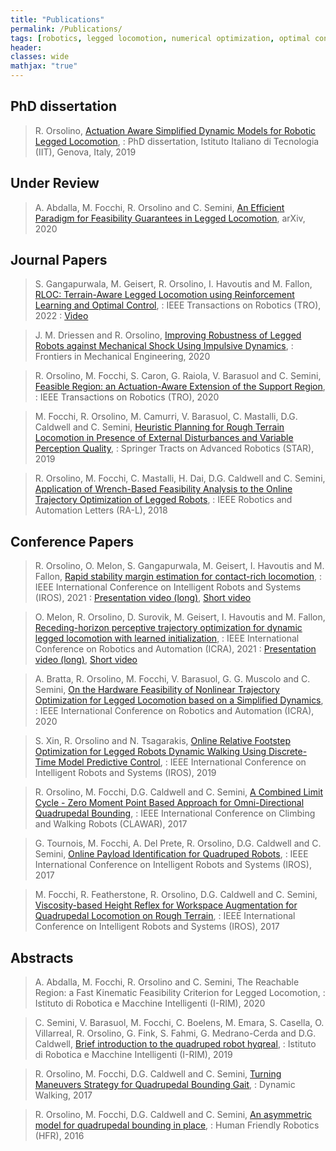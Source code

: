 ```yaml
---
title: "Publications"
permalink: /Publications/
tags: [robotics, legged locomotion, numerical optimization, optimal control]
header:
classes: wide
mathjax: "true"
---
```


## PhD dissertation

>  R. Orsolino, [Actuation Aware Simplified Dynamic Models for Robotic Legged Locomotion](https://github.com/orsoromeo/orsoromeo.github.io/blob/master/assets/pdfs/PhdThesisOrsolino.pdf),
: PhD dissertation, Istituto Italiano di Tecnologia (IIT), Genova, Italy, 2019

## Under Review

>  A. Abdalla, M. Focchi, R. Orsolino and C. Semini, [An Efficient Paradigm for Feasibility Guarantees in Legged Locomotion](https://arxiv.org/pdf/2011.07967.pdf),
arXiv, 2020


## Journal Papers

>  S. Gangapurwala, M. Geisert, R. Orsolino, I. Havoutis and M. Fallon, [RLOC: Terrain-Aware Legged Locomotion using Reinforcement Learning and Optimal Control](https://arxiv.org/abs/2012.03094),
: IEEE Transactions on Robotics (TRO), 2022
: [Video](https://www.youtube.com/watch?v=GTI-0gl6Hg0&ab_channel=OxfordDynamicRobotSystemsGroup)

>  J. M. Driessen and R. Orsolino, [Improving Robustness of Legged Robots against Mechanical Shock Using Impulsive Dynamics](https://www.frontiersin.org/articles/10.3389/fmech.2020.601922/abstract),
: Frontiers in Mechanical Engineering, 2020

>  R. Orsolino, M. Focchi, S. Caron, G. Raiola, V. Barasuol and C. Semini, [Feasible Region: an Actuation-Aware Extension of the Support Region](https://ieeexplore.ieee.org/document/9116813),
: IEEE Transactions on Robotics (TRO), 2020

>  M. Focchi, R. Orsolino, M. Camurri, V. Barasuol, C. Mastalli, D.G. Caldwell and C. Semini, [Heuristic Planning for Rough Terrain Locomotion in Presence of External Disturbances and Variable Perception Quality](https://arxiv.org/abs/1805.10238),
: Springer Tracts on Advanced Robotics (STAR), 2019

>  R. Orsolino, M. Focchi, C. Mastalli, H. Dai, D.G. Caldwell and C. Semini, [Application of Wrench-Based Feasibility Analysis to the Online Trajectory Optimization of Legged Robots](https://iit-dlslab.github.io/papers/orsolino18ral.pdf),
: IEEE Robotics and Automation Letters (RA-L), 2018

## Conference Papers

>  R. Orsolino, O. Melon, S. Gangapurwala, M. Geisert, I. Havoutis and M. Fallon, [Rapid stability margin estimation for contact-rich locomotion](https://ora.ox.ac.uk/objects/uuid:c70fd912-db6c-445b-ba45-9674415bcaea/download_file?safe_filename=Orsolino_et_al_2021_rapid_stability_margin.pdf&file_format=pdf&type_of_work=Conference+item),
: IEEE International Conference on Intelligent Robots and Systems (IROS), 2021
: [Presentation video (long)](https://www.youtube.com/watch?v=cg2Tme0t4QA), [Short video](https://www.youtube.com/watch?v=E2cUo1-F9Xw)

>  O. Melon, R. Orsolino, D. Surovik, M. Geisert, I. Havoutis and M. Fallon, [Receding-horizon perceptive trajectory optimization for dynamic legged locomotion with learned initialization](https://arxiv.org/pdf/2104.09078.pdf),
: IEEE International Conference on Robotics and Automation (ICRA), 2021
: [Presentation video (long)](https://www.youtube.com/watch?v=bfc_TOU3AeA), [Short video](https://www.youtube.com/watch?v=Qqs5hhp3hHQ)

>  A. Bratta, R. Orsolino, M. Focchi, V. Barasuol, G. G. Muscolo and C. Semini, [On the Hardware Feasibility of Nonlinear Trajectory Optimization for Legged Locomotion based on a Simplified Dynamics](https://arxiv.org/abs/1910.06855),
: IEEE International Conference on Robotics and Automation (ICRA), 2020

>  S. Xin, R. Orsolino and N. Tsagarakis, [Online Relative Footstep Optimization for Legged Robots Dynamic Walking Using Discrete-Time Model Predictive Control](https://ieeexplore.ieee.org/document/8968028),
: IEEE International Conference on Intelligent Robots and Systems (IROS), 2019

>  R. Orsolino, M. Focchi, D.G. Caldwell and C. Semini, [A Combined Limit Cycle - Zero Moment Point Based Approach for Omni-Directional Quadrupedal Bounding](https://iit-dlslab.github.io/papers/orsolino17clawar.pdf),
: IEEE International Conference on Climbing and Walking Robots (CLAWAR), 2017

>  G. Tournois, M. Focchi, A. Del Prete, R. Orsolino, D.G. Caldwell and C. Semini, [Online Payload Identification for Quadruped Robots](https://hal.archives-ouvertes.fr/hal-01575033/document),
: IEEE International Conference on Intelligent Robots and Systems (IROS), 2017

>  M. Focchi, R. Featherstone, R. Orsolino, D.G. Caldwell and C. Semini, [Viscosity-based Height Reflex for Workspace Augmentation for Quadrupedal Locomotion on Rough Terrain](https://iit-dlslab.github.io/papers/focchi17iros.pdf),
: IEEE International Conference on Intelligent Robots and Systems (IROS), 2017

## Abstracts

>  A. Abdalla, M. Focchi, R. Orsolino and C. Semini, The Reachable Region: a Fast Kinematic Feasibility Criterion for Legged Locomotion, 
: Istituto di Robotica e Macchine Intelligenti (I-RIM), 2020

>  C. Semini, V. Barasuol, M. Focchi, C. Boelens, M. Emara, S. Casella, O. Villarreal, R. Orsolino, G. Fink, S. Fahmi, G. Medrano-Cerda and D.G. Caldwell, [Brief introduction to the quadruped robot hyqreal](https://iit-dlslab.github.io/papers/irim19semini_final.pdf), 
: Istituto di Robotica e Macchine Intelligenti (I-RIM), 2019

>  R. Orsolino, M. Focchi, D.G. Caldwell and C. Semini, [Turning Maneuvers Strategy for Quadrupedal Bounding Gait](http://ruina.tam.cornell.edu/dynwalk17abstracts/300-romeo%20orsolino%20-%20.pdf), 
: Dynamic Walking, 2017

>  R. Orsolino, M. Focchi, D.G. Caldwell and C. Semini, [An asymmetric model for quadrupedal bounding in place](https://www.academia.edu/download/49430672/Romeo_Orsolino_hfr16.pdf), 
: Human Friendly Robotics (HFR), 2016
